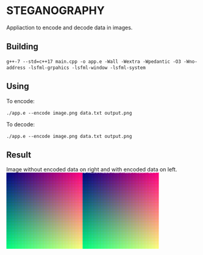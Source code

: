 # STEGANOGRAPHY

Appliaction to encode and decode data in images.

## Building
```
g++-7 --std=c++17 main.cpp -o app.e -Wall -Wextra -Wpedantic -O3 -Wno-address -lsfml-grpahics -lsfml-window -lsfml-system
```

## Using
To encode:
```
./app.e --encode image.png data.txt output.png
```

To decode:
```
./app.e --encode image.png data.txt output.png
```

## Result
Image without encoded data on right and with encoded data on left.<br/>
<img src="tests/hairbynsb3.png" alt="Without encoded data" /><img src="tests/output2.png" alt="With encoded data" />